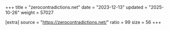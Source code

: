 +++
title = "zerocontradictions.net"
date = "2023-12-13"
updated = "2025-10-26"
weight = 57027

[extra]
source = "https://zerocontradictions.net/"
ratio = 99
size = 56
+++
